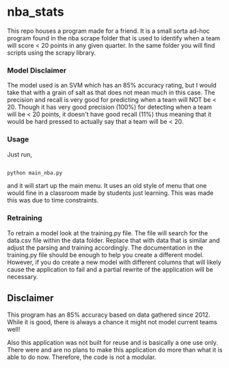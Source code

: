 # nba_stats
This repo houses a program made for a friend.  It is a small sorta ad-hoc program found in the nba scrape folder that is used to identify when a team will score < 20
points in any given quarter.  In the same folder you will find scripts using the scrapy library.

### Model Disclaimer
The model used is an SVM which has an 85% accuracy rating, but I would take that with a grain of salt as that does not mean much in this case.
The precision and recall is very good for predicting when a team will NOT be < 20.  Though it has very good precision (100%) for detecting
when a team will be < 20 points,  it doesn't have good recall (11%) thus meaning that it would be hard pressed to actually say that a team
will be < 20.

### Usage
Just run, 

```python

python main_nba.py
```

and it will start up the main menu. It uses an old style of menu that one would fine in a classroom made by students just learning.
This was made this was due to time constraints.

### Retraining

To retrain a model look at the training.py file.  The file will search for the
data.csv file within the data folder.  Replace that with data that is similar
and adjust the parsing and training accordingly.  The documentation in the
training.py file should be enough to help you create a different model.  However,
if you do create a new model with different columns that will likely cause the application
to fail and a partial rewrite of the application will be necessary.

## Disclaimer
This program has an 85% accuracy based on data gathered since 2012. While it is
good, there is always a chance it might not model current teams well!

Also this application was not built for reuse and is basically a one use only. 
There were and are no plans to make this application do more than what it is able to do now.
Therefore, the code is not a modular.
